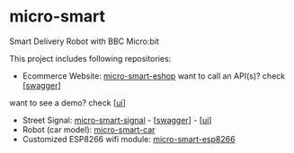 # micro-smart
Smart Delivery Robot with BBC Micro:bit

This project includes following repositories:
- Ecommerce Website: [micro-smart-eshop](https://github.com/luuductrung1234/micro-smart-eshop)
want to call an API(s)? check [[swagger](http://microsmartdemo-env.eba-nudppsiw.ap-southeast-1.elasticbeanstalk.com/swagger-ui/index.html)]

want to see a demo? check [[ui](http://microsmartdemo-env.eba-nudppsiw.ap-southeast-1.elasticbeanstalk.com/)]
- Street Signal: [micro-smart-signal](https://github.com/luuductrung1234/micro-smart-signal) - [[swagger](http://microsmartdemo-env.eba-nudppsiw.ap-southeast-1.elasticbeanstalk.com/swagger-ui/index.html)] - [[ui](http://microsmartdemo-env.eba-nudppsiw.ap-southeast-1.elasticbeanstalk.com/)]
- Robot (car model): [micro-smart-car](https://github.com/luuductrung1234/micro-smart-car)
- Customized ESP8266 wifi module: [micro-smart-esp8266](https://github.com/luuductrung1234/micro-smart-esp8266)
